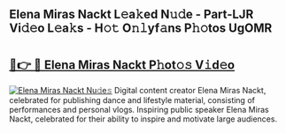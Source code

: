 ## Elena Miras Nackt L𝚎a𝚔ed N𝚞𝚍e - Part-LJR Vi𝚍𝚎o L𝚎a𝚔s - H𝚘𝚝 O𝚗𝚕yf𝚊ns P𝚑𝚘tos UgOMR

# <h2><a href="http://kf3ypt.oniu.top/?m=Elena+Miras+Nackt">🔗👉 🔴 Elena Miras Nackt P𝚑ot𝚘𝚜 V𝚒d𝚎o</a></h2>

[![Elena Miras Nackt Nu𝚍e𝚜](https://i.imgur.com/0qMVB7G.gif)](http://kf3ypt.oniu.top/?m=Elena+Miras+Nackt)
Digital content creator Elena Miras Nackt, celebrated for publishing dance and lifestyle material, consisting of performances and personal vlogs. Inspiring public speaker Elena Miras Nackt, celebrated for their ability to inspire and motivate large audiences.  

